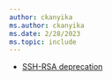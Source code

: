 ```yaml
---
author: ckanyika
ms.author: ckanyika
ms.date: 2/28/2023
ms.topic: include
---
```


- [SSH-RSA deprecation](#ssh-rsa-deprecation)

